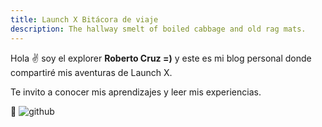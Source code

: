```yaml
---
title: Launch X Bitácora de viaje
description: The hallway smelt of boiled cabbage and old rag mats.
---
```


Hola ✌️  soy el explorer **Roberto Cruz =)** y este es mi blog personal donde compartiré mis aventuras de Launch X.

Te invito a conocer mis aprendizajes y leer mis experiencias.

🚀
![github](https://user-images.githubusercontent.com/99226386/163620563-3fc04568-a062-4a09-b8be-77ff55ee5448.png)
